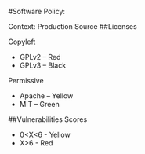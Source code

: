 #Software Policy:

Context: Production Source
##Licenses

Copyleft 
- GPLv2 – Red 
- GPLv3 – Black

Permissive 
- Apache – Yellow
- MIT – Green 

##Vulnerabilities
Scores
- 0<X<6 - Yellow
- X>6 - Red 
